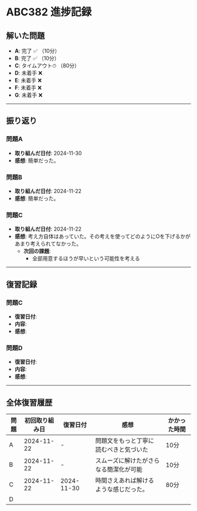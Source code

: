 # ABC382 進捗記録

## 解いた問題
- **A**: 完了 ✅ （10分）
- **B**: 完了 ✅ （10分）
- **C**: タイムアウト⏱ （80分）
- **D**: 未着手 ❌
- **E**: 未着手 ❌
- **F**: 未着手 ❌
- **G**: 未着手 ❌

---

## 振り返り
### 問題A
- **取り組んだ日付**: 2024-11-30
- **感想**: 簡単だった。

### 問題B
- **取り組んだ日付**: 2024-11-22
- **感想**: 簡単だった。

### 問題C
- **取り組んだ日付**: 2024-11-22
- **感想**: 考え方自体はあっていた。その考えを使ってどのようにOを下げるかがあまり考えられてなかった。
  - **次回の課題**:
    - 全部用意するほうが早いという可能性を考える

---

## 復習記録

### 問題C
- **復習日付**: 
- **内容**: 
- **感想**: 

### 問題D
- **復習日付**: 
- **内容**: 
- **感想**: 

---

## 全体復習履歴
| 問題 | 初回取り組み日 | 復習日付     | 感想                                     | かかった時間 |
|------|----------------|--------------|------------------------------------------|--------------|
| A    | 2024-11-22     | -            | 問題文をもっと丁寧に読むべきと気づいた   | 10分         |
| B    | 2024-11-22     | -            | スムーズに解けたがさらなる簡潔化が可能   | 10分         |
| C    | 2024-11-22     | 2024-11-30   | 時間さえあれば解けるような感じだった。   | 80分         |
| D    |                |    | 　　|         |
